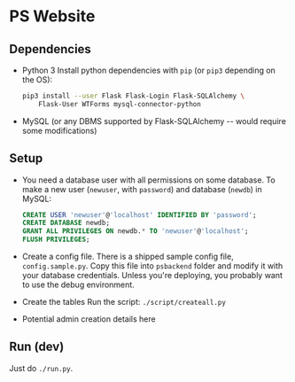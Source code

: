 PS Website
===============

Dependencies
------------
* Python 3
  Install python dependencies with `pip` (or `pip3` depending on the OS):

  ```bash
  pip3 install --user Flask Flask-Login Flask-SQLAlchemy \
      Flask-User WTForms mysql-connector-python
  ```

* MySQL (or any DBMS supported by Flask-SQLAlchemy -- would require some modifications)

Setup
-------
* You need a database user with all permissions on some database.
  To make a new user (`newuser`, with `password`) and database (`newdb`) in MySQL:
    
  ```SQL
  CREATE USER 'newuser'@'localhost' IDENTIFIED BY 'password';
  CREATE DATABASE newdb;
  GRANT ALL PRIVILEGES ON newdb.* TO 'newuser'@'localhost';
  FLUSH PRIVILEGES;
  ```

* Create a config file.
  There is a shipped sample config file, `config.sample.py`. Copy this file into `psbackend` folder and modify it with your database credentials. Unless you're deploying, you probably want to use the debug environment.

* Create the tables
  Run the script: `./script/createall.py`

* Potential admin creation details here

Run (dev)
------
Just do `./run.py`.
